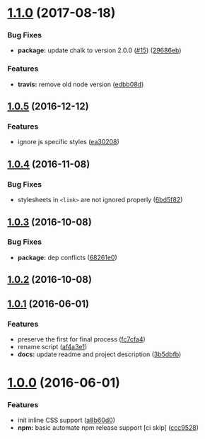 <a name="1.1.0"></a>
# [1.1.0](https://github.com/sparanoid/grunt-uncss-inline/compare/v1.0.5...v1.1.0) (2017-08-18)


### Bug Fixes

* **package:** update chalk to version 2.0.0 ([#15](https://github.com/sparanoid/grunt-uncss-inline/issues/15)) ([29686eb](https://github.com/sparanoid/grunt-uncss-inline/commit/29686eb))


### Features

* **travis:** remove old node version ([edbb08d](https://github.com/sparanoid/grunt-uncss-inline/commit/edbb08d))



<a name="1.0.5"></a>
## [1.0.5](https://github.com/sparanoid/grunt-uncss-inline/compare/v1.0.4...v1.0.5) (2016-12-12)


### Features

* ignore js specific styles ([ea30208](https://github.com/sparanoid/grunt-uncss-inline/commit/ea30208))



<a name="1.0.4"></a>
## [1.0.4](https://github.com/sparanoid/grunt-uncss-inline/compare/v1.0.3...v1.0.4) (2016-11-08)


### Bug Fixes

* stylesheets in `<link>` are not ignored properly ([6bd5f82](https://github.com/sparanoid/grunt-uncss-inline/commit/6bd5f82))



<a name="1.0.3"></a>
## [1.0.3](https://github.com/sparanoid/grunt-uncss-inline/compare/v1.0.1...v1.0.3) (2016-10-08)


### Bug Fixes

* **package:** dep conflicts ([68261e0](https://github.com/sparanoid/grunt-uncss-inline/commit/68261e0))



<a name="1.0.2"></a>
## [1.0.2](https://github.com/sparanoid/grunt-uncss-inline/compare/v1.0.1...v1.0.2) (2016-10-08)



<a name="1.0.1"></a>
## [1.0.1](https://github.com/sparanoid/grunt-uncss-inline/compare/v1.0.0...v1.0.1) (2016-06-01)


### Features

* preserve the first  for final process ([fc7cfa4](https://github.com/sparanoid/grunt-uncss-inline/commit/fc7cfa4))
* rename script ([af4a3e1](https://github.com/sparanoid/grunt-uncss-inline/commit/af4a3e1))
* **docs:** update readme and project description ([3b5dbfb](https://github.com/sparanoid/grunt-uncss-inline/commit/3b5dbfb))



<a name="1.0.0"></a>
# [1.0.0](https://github.com/sparanoid/grunt-uncss-inline/compare/v0.5.1...v1.0.0) (2016-06-01)


### Features

* init inline CSS support ([a8b60d0](https://github.com/sparanoid/grunt-uncss-inline/commit/a8b60d0))
* **npm:** basic automate npm release support [ci skip] ([ccc9528](https://github.com/sparanoid/grunt-uncss-inline/commit/ccc9528))
